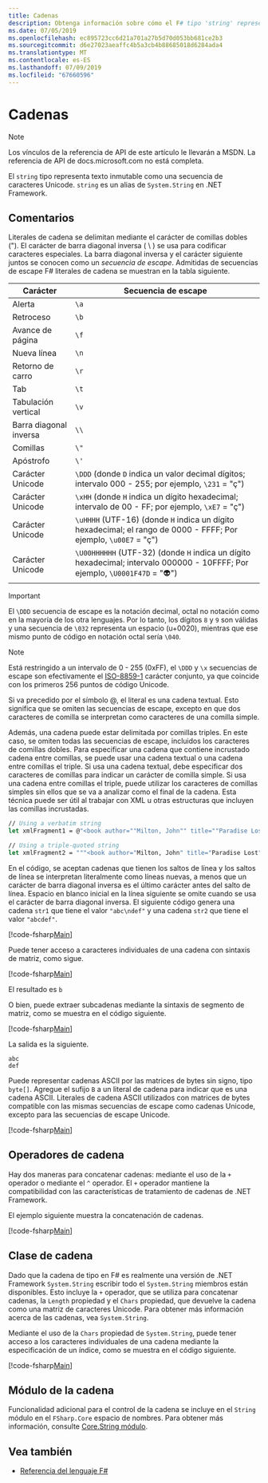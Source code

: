 ```yaml
---
title: Cadenas
description: Obtenga información sobre cómo el F# tipo 'string' representa texto inmutable como una secuencia de caracteres Unicode.
ms.date: 07/05/2019
ms.openlocfilehash: ec895723cc6d21a701a27b5d70d053bb681ce2b3
ms.sourcegitcommit: d6e27023aeaffc4b5a3cb4b88685018d6284ada4
ms.translationtype: MT
ms.contentlocale: es-ES
ms.lasthandoff: 07/09/2019
ms.locfileid: "67660596"
---
```

# <a name="strings"></a>Cadenas

> [!NOTE]
> Los vínculos de la referencia de API de este artículo le llevarán a MSDN.  La referencia de API de docs.microsoft.com no está completa.

El `string` tipo representa texto inmutable como una secuencia de caracteres Unicode. `string` es un alias de `System.String` en .NET Framework.

## <a name="remarks"></a>Comentarios

Literales de cadena se delimitan mediante el carácter de comillas dobles ("). El carácter de barra diagonal inversa ( \\ ) se usa para codificar caracteres especiales. La barra diagonal inversa y el carácter siguiente juntos se conocen como un *secuencia de escape*. Admitidas de secuencias de escape F# literales de cadena se muestran en la tabla siguiente.

|Carácter|Secuencia de escape|
|---------|---------------|
|Alerta|`\a`|
|Retroceso|`\b`|
|Avance de página|`\f`|
|Nueva línea|`\n`|
|Retorno de carro|`\r`|
|Tab|`\t`|
|Tabulación vertical|`\v`|
|Barra diagonal inversa|`\\`|
|Comillas|`\"`|
|Apóstrofo|`\'`|
|Carácter Unicode|`\DDD` (donde `D` indica un valor decimal dígitos; intervalo 000 - 255; por ejemplo, `\231` = "ç")|
|Carácter Unicode|`\xHH` (donde `H` indica un dígito hexadecimal; intervalo de 00 - FF; por ejemplo, `\xE7` = "ç")|
|Carácter Unicode|`\uHHHH` (UTF-16) (donde `H` indica un dígito hexadecimal; el rango de 0000 - FFFF;  Por ejemplo, `\u00E7` = "ç")|
|Carácter Unicode|`\U00HHHHHH` (UTF-32) (donde `H` indica un dígito hexadecimal; intervalo 000000 - 10FFFF;  Por ejemplo, `\U0001F47D` = "👽")|

> [!IMPORTANT]
> El `\DDD` secuencia de escape es la notación decimal, octal no notación como en la mayoría de los otra lenguajes. Por lo tanto, los dígitos `8` y `9` son válidas y una secuencia de `\032` representa un espacio (u+0020), mientras que ese mismo punto de código en notación octal sería `\040`.

> [!NOTE]
> Está restringido a un intervalo de 0 - 255 (0xFF), el `\DDD` y `\x` secuencias de escape son efectivamente el [ISO-8859-1](https://en.wikipedia.org/wiki/ISO/IEC_8859-1#Code_page_layout) carácter conjunto, ya que coincide con los primeros 256 puntos de código Unicode.

Si va precedido por el símbolo @, el literal es una cadena textual. Esto significa que se omiten las secuencias de escape, excepto en que dos caracteres de comilla se interpretan como caracteres de una comilla simple.

Además, una cadena puede estar delimitada por comillas triples. En este caso, se omiten todas las secuencias de escape, incluidos los caracteres de comillas dobles. Para especificar una cadena que contiene incrustado cadena entre comillas, se puede usar una cadena textual o una cadena entre comillas el triple. Si usa una cadena textual, debe especificar dos caracteres de comillas para indicar un carácter de comilla simple. Si usa una cadena entre comillas el triple, puede utilizar los caracteres de comillas simples sin ellos que se va a analizar como el final de la cadena. Esta técnica puede ser útil al trabajar con XML u otras estructuras que incluyen las comillas incrustadas.

```fsharp
// Using a verbatim string
let xmlFragment1 = @"<book author=""Milton, John"" title=""Paradise Lost"">"

// Using a triple-quoted string
let xmlFragment2 = """<book author="Milton, John" title="Paradise Lost">"""
```

En el código, se aceptan cadenas que tienen los saltos de línea y los saltos de línea se interpretan literalmente como líneas nuevas, a menos que un carácter de barra diagonal inversa es el último carácter antes del salto de línea. Espacio en blanco inicial en la línea siguiente se omite cuando se usa el carácter de barra diagonal inversa. El siguiente código genera una cadena `str1` que tiene el valor `"abc\ndef"` y una cadena `str2` que tiene el valor `"abcdef"`.

[!code-fsharp[Main](../../../samples/snippets/fsharp/lang-ref-1/snippet1001.fs)]

Puede tener acceso a caracteres individuales de una cadena con sintaxis de matriz, como sigue.

[!code-fsharp[Main](../../../samples/snippets/fsharp/lang-ref-1/snippet1002.fs)]

El resultado es `b`

O bien, puede extraer subcadenas mediante la sintaxis de segmento de matriz, como se muestra en el código siguiente.

[!code-fsharp[Main](../../../samples/snippets/fsharp/lang-ref-1/snippet1003.fs)]

La salida es la siguiente.

```
abc
def
```

Puede representar cadenas ASCII por las matrices de bytes sin signo, tipo `byte[]`. Agregue el sufijo `B` a un literal de cadena para indicar que es una cadena ASCII. Literales de cadena ASCII utilizados con matrices de bytes compatible con las mismas secuencias de escape como cadenas Unicode, excepto para las secuencias de escape Unicode.

[!code-fsharp[Main](../../../samples/snippets/fsharp/lang-ref-1/snippet1004.fs)]

## <a name="string-operators"></a>Operadores de cadena

Hay dos maneras para concatenar cadenas: mediante el uso de la `+` operador o mediante el `^` operador. El `+` operador mantiene la compatibilidad con las características de tratamiento de cadenas de .NET Framework.

El ejemplo siguiente muestra la concatenación de cadenas.

[!code-fsharp[Main](../../../samples/snippets/fsharp/lang-ref-1/snippet1006.fs)]

## <a name="string-class"></a>Clase de cadena

Dado que la cadena de tipo en F# es realmente una versión de .NET Framework `System.String` escribir todo el `System.String` miembros están disponibles. Esto incluye la `+` operador, que se utiliza para concatenar cadenas, la `Length` propiedad y el `Chars` propiedad, que devuelve la cadena como una matriz de caracteres Unicode. Para obtener más información acerca de las cadenas, vea `System.String`.

Mediante el uso de la `Chars` propiedad de `System.String`, puede tener acceso a los caracteres individuales de una cadena mediante la especificación de un índice, como se muestra en el código siguiente.

[!code-fsharp[Main](../../../samples/snippets/fsharp/lang-ref-1/snippet1005.fs)]

## <a name="string-module"></a>Módulo de la cadena

Funcionalidad adicional para el control de la cadena se incluye en el `String` módulo en el `FSharp.Core` espacio de nombres. Para obtener más información, consulte [Core.String módulo](https://msdn.microsoft.com/visualfsharpdocs/conceptual/core.string-module-%5bfsharp%5d).

## <a name="see-also"></a>Vea también

- [Referencia del lenguaje F#](index.md)
